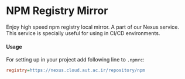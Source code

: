 # NPM Registry Mirror
Enjoy high speed npm registry local mirror.
A part of our Nexus service. This service is specially useful for using in CI/CD environments. 

#### Usage
For setting up in your project add following line to `.npmrc`:

```ini
registry=https://nexus.cloud.aut.ac.ir/repository/npm
```